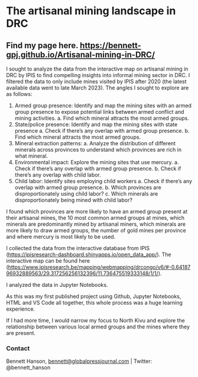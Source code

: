 # The artisanal mining landscape in DRC

## Find my page here. https://bennett-gpj.github.io/Artisanal-mining-in-DRC/

I sought to analyze the data from the interactive map on artisanal mining in DRC by IPIS to find compelling insights into informal mining sector in DRC. I filtered the data to only include mines visited by IPIS after 2020 (the latest available data went to late March 2023). The angles I sought to explore are as follows:

1. Armed group presence: Identify and map the mining sites with an armed group presence to expose potential links between armed conflict and mining activities.
    a. Find which mineral attracts the most armed groups.
2. State/police presence: Identify and map the mining sites with state presence
    a. Check if there’s any overlap with armed group presence.
    b. Find which mineral attracts the most armed groups.
3. Mineral extraction patterns:
    a. Analyze the distribution of different minerals across provinces to understand which provinces are rich in what mineral.
4. Environmental impact: Explore the mining sites that use mercury.
    a. Check if there’s any overlap with armed group presence.
    b. Check if there’s any overlap with child labor.
5. Child labor: Identify sites employing child workers
    a. Check if there’s any overlap with armed group presence.
    b. Which provinces are disproportionately using child labor?
    c. Which minerals are disproportionately being mined with child labor?

I found which provinces are more likely to have an armed group present at their artisanal mines, the 10 most common armed groups at mines, which minerals are predominantly mined by artisanal miners, which minerals are more likely to draw armed groups, the number of gold mines per province and where mercury is most likely to be used.

I collected the data from the interactive database from IPIS (https://ipisresearch-dashboard.shinyapps.io/open_data_app/). The interactive map can be found here (https://www.ipisresearch.be/mapping/webmapping/drcongo/v6/#-0.6418796932889563/29.317256256132396/11.736475519333148/1/1/).

I analyzed the data in Jupyter Notebooks.

As this was my first published project using Github, Jupyter Notebooks, HTML and VS Code all together, this whole process was a huge learning experience.

If I had more time, I would narrow my focus to North Kivu and explore the relationship between various local armed groups and the mines where they are present.

### Contact

Bennett Hanson, bennett@globalpressjournal.com | Twitter: @bennett_hanson
